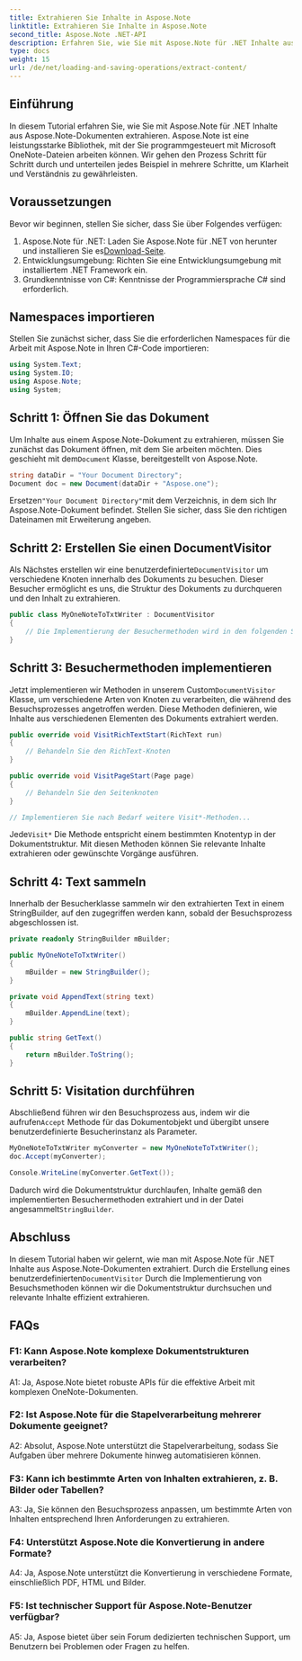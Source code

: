 ```yaml
---
title: Extrahieren Sie Inhalte in Aspose.Note
linktitle: Extrahieren Sie Inhalte in Aspose.Note
second_title: Aspose.Note .NET-API
description: Erfahren Sie, wie Sie mit Aspose.Note für .NET Inhalte aus Aspose.Note-Dokumenten extrahieren. Dieses umfassende Tutorial führt Sie Schritt für Schritt durch den Prozess.
type: docs
weight: 15
url: /de/net/loading-and-saving-operations/extract-content/
---
```

## Einführung

In diesem Tutorial erfahren Sie, wie Sie mit Aspose.Note für .NET Inhalte aus Aspose.Note-Dokumenten extrahieren. Aspose.Note ist eine leistungsstarke Bibliothek, mit der Sie programmgesteuert mit Microsoft OneNote-Dateien arbeiten können. Wir gehen den Prozess Schritt für Schritt durch und unterteilen jedes Beispiel in mehrere Schritte, um Klarheit und Verständnis zu gewährleisten.

## Voraussetzungen

Bevor wir beginnen, stellen Sie sicher, dass Sie über Folgendes verfügen:

1.  Aspose.Note für .NET: Laden Sie Aspose.Note für .NET von herunter und installieren Sie es[Download-Seite](https://releases.aspose.com/note/net/).
2. Entwicklungsumgebung: Richten Sie eine Entwicklungsumgebung mit installiertem .NET Framework ein.
3. Grundkenntnisse von C#: Kenntnisse der Programmiersprache C# sind erforderlich.

## Namespaces importieren

Stellen Sie zunächst sicher, dass Sie die erforderlichen Namespaces für die Arbeit mit Aspose.Note in Ihren C#-Code importieren:

```csharp
using System.Text;
using System.IO;
using Aspose.Note;
using System;
```

## Schritt 1: Öffnen Sie das Dokument

 Um Inhalte aus einem Aspose.Note-Dokument zu extrahieren, müssen Sie zunächst das Dokument öffnen, mit dem Sie arbeiten möchten. Dies geschieht mit dem`Document` Klasse, bereitgestellt von Aspose.Note.

```csharp
string dataDir = "Your Document Directory";
Document doc = new Document(dataDir + "Aspose.one");
```

 Ersetzen`"Your Document Directory"`mit dem Verzeichnis, in dem sich Ihr Aspose.Note-Dokument befindet. Stellen Sie sicher, dass Sie den richtigen Dateinamen mit Erweiterung angeben.

## Schritt 2: Erstellen Sie einen DocumentVisitor

 Als Nächstes erstellen wir eine benutzerdefinierte`DocumentVisitor` um verschiedene Knoten innerhalb des Dokuments zu besuchen. Dieser Besucher ermöglicht es uns, die Struktur des Dokuments zu durchqueren und den Inhalt zu extrahieren.

```csharp
public class MyOneNoteToTxtWriter : DocumentVisitor
{
    // Die Implementierung der Besuchermethoden wird in den folgenden Schritten hinzugefügt.
}
```

## Schritt 3: Besuchermethoden implementieren

 Jetzt implementieren wir Methoden in unserem Custom`DocumentVisitor` Klasse, um verschiedene Arten von Knoten zu verarbeiten, die während des Besuchsprozesses angetroffen werden. Diese Methoden definieren, wie Inhalte aus verschiedenen Elementen des Dokuments extrahiert werden.

```csharp
public override void VisitRichTextStart(RichText run)
{
    // Behandeln Sie den RichText-Knoten
}

public override void VisitPageStart(Page page)
{
    // Behandeln Sie den Seitenknoten
}

// Implementieren Sie nach Bedarf weitere Visit*-Methoden...
```

 Jede`Visit*` Die Methode entspricht einem bestimmten Knotentyp in der Dokumentstruktur. Mit diesen Methoden können Sie relevante Inhalte extrahieren oder gewünschte Vorgänge ausführen.

## Schritt 4: Text sammeln

Innerhalb der Besucherklasse sammeln wir den extrahierten Text in einem StringBuilder, auf den zugegriffen werden kann, sobald der Besuchsprozess abgeschlossen ist.

```csharp
private readonly StringBuilder mBuilder;

public MyOneNoteToTxtWriter()
{
    mBuilder = new StringBuilder();
}

private void AppendText(string text)
{
    mBuilder.AppendLine(text);
}

public string GetText()
{
    return mBuilder.ToString();
}
```

## Schritt 5: Visitation durchführen

 Abschließend führen wir den Besuchsprozess aus, indem wir die aufrufen`Accept` Methode für das Dokumentobjekt und übergibt unsere benutzerdefinierte Besucherinstanz als Parameter.

```csharp
MyOneNoteToTxtWriter myConverter = new MyOneNoteToTxtWriter();
doc.Accept(myConverter);

Console.WriteLine(myConverter.GetText());
```

 Dadurch wird die Dokumentstruktur durchlaufen, Inhalte gemäß den implementierten Besuchermethoden extrahiert und in der Datei angesammelt`StringBuilder`.

## Abschluss

 In diesem Tutorial haben wir gelernt, wie man mit Aspose.Note für .NET Inhalte aus Aspose.Note-Dokumenten extrahiert. Durch die Erstellung eines benutzerdefinierten`DocumentVisitor` Durch die Implementierung von Besuchsmethoden können wir die Dokumentstruktur durchsuchen und relevante Inhalte effizient extrahieren.

## FAQs

### F1: Kann Aspose.Note komplexe Dokumentstrukturen verarbeiten?

A1: Ja, Aspose.Note bietet robuste APIs für die effektive Arbeit mit komplexen OneNote-Dokumenten.

### F2: Ist Aspose.Note für die Stapelverarbeitung mehrerer Dokumente geeignet?

A2: Absolut, Aspose.Note unterstützt die Stapelverarbeitung, sodass Sie Aufgaben über mehrere Dokumente hinweg automatisieren können.

### F3: Kann ich bestimmte Arten von Inhalten extrahieren, z. B. Bilder oder Tabellen?

A3: Ja, Sie können den Besuchsprozess anpassen, um bestimmte Arten von Inhalten entsprechend Ihren Anforderungen zu extrahieren.

### F4: Unterstützt Aspose.Note die Konvertierung in andere Formate?

A4: Ja, Aspose.Note unterstützt die Konvertierung in verschiedene Formate, einschließlich PDF, HTML und Bilder.

### F5: Ist technischer Support für Aspose.Note-Benutzer verfügbar?

A5: Ja, Aspose bietet über sein Forum dedizierten technischen Support, um Benutzern bei Problemen oder Fragen zu helfen.